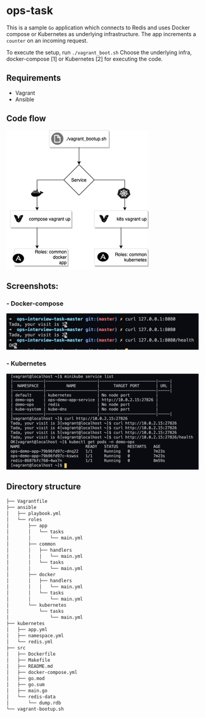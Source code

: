 # ops-task

This is a sample `Go` application which connects to Redis and uses Docker compose or Kubernetes as underlying infrastructure. The app increments a `counter` on an incoming request.

To execute the setup, run `./vagrant_boot.sh`
Choose the underlying infra, docker-compose [1] or Kubernetes [2] for executing the code.

## Requirements

- Vagrant
- Ansible

## Code flow 

![Alt text](./images/code-flow.jpg "Code Flow")

## Screenshots: 
### - Docker-compose
![Alt text](./images/docker.png "Code Flow")

### - Kubernetes
![Alt text](./images/k8s.png "Code Flow")


## Directory structure
```
├── Vagrantfile
├── ansible
│   ├── playbook.yml
│   └── roles
│       ├── app
│       │   └── tasks
│       │       └── main.yml
│       ├── common
│       │   ├── handlers
│       │   │   └── main.yml
│       │   └── tasks
│       │       └── main.yml
│       ├── docker
│       │   ├── handlers
│       │   │   └── main.yml
│       │   └── tasks
│       │       └── main.yml
│       └── kubernetes
│           └── tasks
│               └── main.yml
├── kubernetes
│   ├── app.yml
│   ├── namespace.yml
│   └── redis.yml
├── src
│   ├── Dockerfile
│   ├── Makefile
│   ├── README.md
│   ├── docker-compose.yml
│   ├── go.mod
│   ├── go.sum
│   ├── main.go
│   └── redis-data
│       └── dump.rdb
└── vagrant-bootup.sh
```
